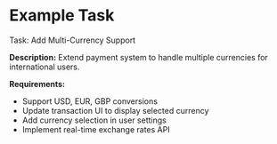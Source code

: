 # Example Task

Task: Add Multi-Currency Support

**Description:**
Extend payment system to handle multiple currencies for international users.

**Requirements:**

- Support USD, EUR, GBP conversions
- Update transaction UI to display selected currency
- Add currency selection in user settings
- Implement real-time exchange rates API

